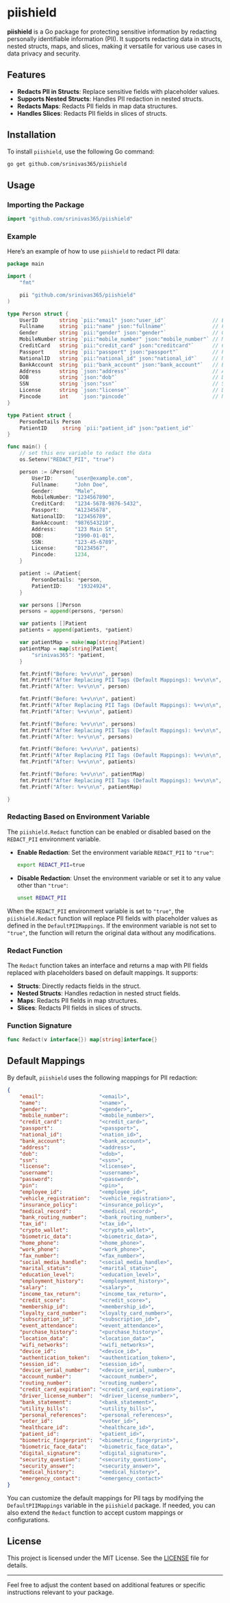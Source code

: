 # piishield

**piishield** is a Go package for protecting sensitive information by redacting personally identifiable information (PII). It supports redacting data in structs, nested structs, maps, and slices, making it versatile for various use cases in data privacy and security.

## Features

- **Redacts PII in Structs**: Replace sensitive fields with placeholder values.
- **Supports Nested Structs**: Handles PII redaction in nested structs.
- **Redacts Maps**: Redacts PII fields in map data structures.
- **Handles Slices**: Redacts PII fields in slices of structs.

## Installation

To install `piishield`, use the following Go command:

```bash
go get github.com/srinivas365/piishield
```

## Usage

### Importing the Package

```go
import "github.com/srinivas365/piishield"
```

### Example

Here’s an example of how to use `piishield` to redact PII data:

```go
package main

import (
	"fmt"

	pii "github.com/srinivas365/piishield"
)

type Person struct {
	UserID       string `pii:"email" json:"user_id"`               // Email address
	Fullname     string `pii:"name" json:"fullname"`               // Full name
	Gender       string `pii:"gender" json:"gender"`               // Gender
	MobileNumber string `pii:"mobile_number" json:"mobile_number"` // Mobile number
	CreditCard   string `pii:"credit_card" json:"creditcard"`      // Credit card number
	Passport     string `pii:"passport" json:"passport"`           // Passport number
	NationalID   string `pii:"national_id" json:"national_id"`     // National ID
	BankAccount  string `pii:"bank_account" json:"bank_account"`   // Bank account number
	Address      string `json:"address"`                           // Address
	DOB          string `json:"dob"`                               // Date of birth
	SSN          string `json:"ssn"`                               // Social security number
	License      string `json:"license"`                           // Driver's license number
	Pincode      int    `json:"pincode"`                           // Not PII but included for completeness
}

type Patient struct {
	PersonDetails Person
	PatientID     string `pii:"patient_id" json:"patient_id"`
}

func main() {
	// set this env variable to redact the data
	os.Setenv("REDACT_PII", "true")

	person := &Person{
		UserID:       "user@example.com",
		Fullname:     "John Doe",
		Gender:       "Male",
		MobileNumber: "1234567890",
		CreditCard:   "1234-5678-9876-5432",
		Passport:     "A12345678",
		NationalID:   "123456789",
		BankAccount:  "9876543210",
		Address:      "123 Main St",
		DOB:          "1990-01-01",
		SSN:          "123-45-6789",
		License:      "D1234567",
		Pincode:      1234,
	}

	patient := &Patient{
		PersonDetails: *person,
		PatientID:     "19324924",
	}

	var persons []Person
	persons = append(persons, *person)

	var patients []Patient
	patients = append(patients, *patient)

	var patientMap = make(map[string]Patient)
	patientMap = map[string]Patient{
		"srinivas365": *patient,
	}

	fmt.Printf("Before: %+v\n\n", person)
	fmt.Printf("After Replacing PII Tags (Default Mappings): %+v\n\n", pii.Redact(person))
	fmt.Printf("After: %+v\n\n", person)

	fmt.Printf("Before: %+v\n\n", patient)
	fmt.Printf("After Replacing PII Tags (Default Mappings): %+v\n\n", pii.Redact(patient))
	fmt.Printf("After: %+v\n\n", patient)

	fmt.Printf("Before: %+v\n\n", persons)
	fmt.Printf("After Replacing PII Tags (Default Mappings): %+v\n\n", pii.Redact(persons))
	fmt.Printf("After: %+v\n\n", persons)

	fmt.Printf("Before: %+v\n\n", patients)
	fmt.Printf("After Replacing PII Tags (Default Mappings): %+v\n\n", pii.Redact(patients))
	fmt.Printf("After: %+v\n\n", patients)

	fmt.Printf("Before: %+v\n\n", patientMap)
	fmt.Printf("After Replacing PII Tags (Default Mappings): %+v\n\n", pii.Redact(patientMap))
	fmt.Printf("After: %+v\n\n", patientMap)

}
```

### Redacting Based on Environment Variable

The `piishield.Redact` function can be enabled or disabled based on the `REDACT_PII` environment variable. 

- **Enable Redaction**: Set the environment variable `REDACT_PII` to `"true"`:

  ```bash
  export REDACT_PII=true
  ```

- **Disable Redaction**: Unset the environment variable or set it to any value other than `"true"`:

  ```bash
  unset REDACT_PII
  ```

When the `REDACT_PII` environment variable is set to `"true"`, the `piishield.Redact` function will replace PII fields with placeholder values as defined in the `DefaultPIIMappings`. If the environment variable is not set to `"true"`, the function will return the original data without any modifications.


### Redact Function

The `Redact` function takes an interface and returns a map with PII fields replaced with placeholders based on default mappings. It supports:

- **Structs**: Directly redacts fields in the struct.
- **Nested Structs**: Handles redaction in nested struct fields.
- **Maps**: Redacts PII fields in map structures.
- **Slices**: Redacts PII fields in slices of structs.

### Function Signature

```go
func Redact(v interface{}) map[string]interface{}
```

## Default Mappings

By default, `piishield` uses the following mappings for PII redaction:

```json
{
	"email":                  "<email>",
	"name":                   "<name>",
	"gender":                 "<gender>",
	"mobile_number":          "<mobile_number>",
	"credit_card":            "<credit_card>",
	"passport":               "<passport>",
	"national_id":            "<nation_id>",
	"bank_account":           "<bank_account>",
	"address":                "<address>",
	"dob":                    "<dob>",
	"ssn":                    "<ssn>",
	"license":                "<license>",
	"username":               "<username>",
	"password":               "<password>",
	"pin":                    "<pin>",
	"employee_id":            "<employee_id>",
	"vehicle_registration":   "<vehicle_registration>",
	"insurance_policy":       "<insurance_policy>",
	"medical_record":         "<medical_record>",
	"bank_routing_number":    "<bank_routing_number>",
	"tax_id":                 "<tax_id>",
	"crypto_wallet":          "<crypto_wallet>",
	"biometric_data":         "<biometric_data>",
	"home_phone":             "<home_phone>",
	"work_phone":             "<work_phone>",
	"fax_number":             "<fax_number>",
	"social_media_handle":    "<social_media_handle>",
	"marital_status":         "<marital_status>",
	"education_level":        "<education_level>",
	"employment_history":     "<employment_history>",
	"salary":                 "<salary>",
	"income_tax_return":      "<income_tax_return>",
	"credit_score":           "<credit_score>",
	"membership_id":          "<membership_id>",
	"loyalty_card_number":    "<loyalty_card_number>",
	"subscription_id":        "<subscription_id>",
	"event_attendance":       "<event_attendance>",
	"purchase_history":       "<purchase_history>",
	"location_data":          "<location_data>",
	"wifi_networks":          "<wifi_networks>",
	"device_id":              "<device_id>",
	"authentication_token":   "<authentication_token>",
	"session_id":             "<session_id>",
	"device_serial_number":   "<device_serial_number>",
	"account_number":         "<account_number>",
	"routing_number":         "<routing_number>",
	"credit_card_expiration": "<credit_card_expiration>",
	"driver_license_number":  "<driver_license_number>",
	"bank_statement":         "<bank_statement>",
	"utility_bills":          "<utility_bills>",
	"personal_references":    "<personal_references>",
	"voter_id":               "<voter_id>",
	"healthcare_id":          "<healthcare_id>",
	"patient_id":             "<patient_id>",
	"biometric_fingerprint":  "<biometric_fingerprint>",
	"biometric_face_data":    "<biometric_face_data>",
	"digital_signature":      "<digital_signature>",
	"security_question":      "<security_question>",
	"security_answer":        "<security_answer>",
	"medical_history":        "<medical_history>",
	"emergency_contact":      "<emergency_contact>"
}
```

You can customize the default mappings for PII tags by modifying the `DefaultPIIMappings` variable in the `piishield` package. If needed, you can also extend the `Redact` function to accept custom mappings or configurations.


## License

This project is licensed under the MIT License. See the [LICENSE](LICENSE) file for details.

---

Feel free to adjust the content based on additional features or specific instructions relevant to your package.